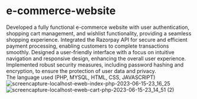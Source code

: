 # e-commerce-website
Developed a fully functional e-commerce website with user authentication, shopping cart management, and wishlist functionality, providing a seamless shopping experience.
Integrated the Razorpay API for secure and efficient payment processing, enabling customers to complete transactions smoothly.
Designed a user-friendly interface with a focus on intuitive navigation and responsive design, enhancing the overall user experience.
Implemented robust security measures, including password hashing and encryption, to ensure the protection of user data and privacy.	 
The language used (PHP, MYSQL, HTML, CSS, JAVASCRIPT)
![screencapture-localhost-eweb-index-php-2023-06-15-23_16_25](https://github.com/ravisingh2811/e-commerce-website/assets/77446236/de7501e2-4c27-4c66-aeac-c23f08552822)
![screencapture-localhost-eweb-cart-php-2023-06-15-23_14_51 (2)](https://github.com/ravisingh2811/e-commerce-website/assets/77446236/3810990c-dc27-459d-9db7-049faa57da51)

